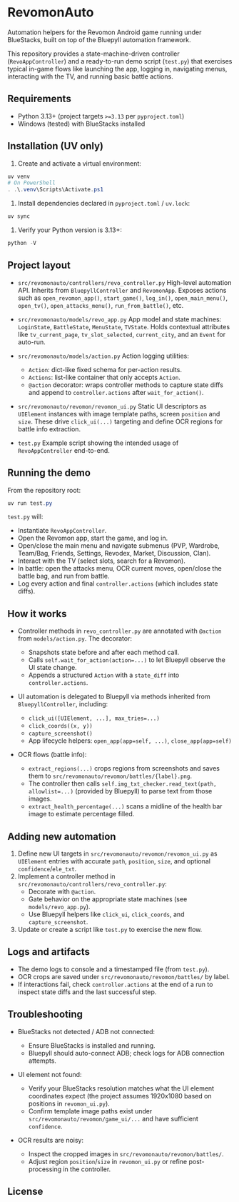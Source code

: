 # RevomonAuto

Automation helpers for the Revomon Android game running under BlueStacks, built on top of the Bluepyll automation framework.

This repository provides a state-machine-driven controller (`RevoAppController`) and a ready-to-run demo script (`test.py`) that exercises typical in-game flows like launching the app, logging in, navigating menus, interacting with the TV, and running basic battle actions.

## Requirements

- Python 3.13+ (project targets `>=3.13` per `pyproject.toml`)
- Windows (tested) with BlueStacks installed

## Installation (UV only)

1. Create and activate a virtual environment:

```powershell
uv venv
# On PowerShell
. .\.venv\Scripts\Activate.ps1
```

1. Install dependencies declared in `pyproject.toml` / `uv.lock`:

```powershell
uv sync
```

1. Verify your Python version is 3.13+:

```powershell
python -V
```

## Project layout

- `src/revomonauto/controllers/revo_controller.py`
   High-level automation API. Inherits from `BluepyllController` and `RevomonApp`. Exposes actions such as `open_revomon_app()`, `start_game()`, `log_in()`, `open_main_menu()`, `open_tv()`, `open_attacks_menu()`, `run_from_battle()`, etc.

- `src/revomonauto/models/revo_app.py`
  App model and state machines: `LoginState`, `BattleState`, `MenuState`, `TVState`. Holds contextual attributes like `tv_current_page`, `tv_slot_selected`, `current_city`, and an `Event` for auto-run.

- `src/revomonauto/models/action.py`
  Action logging utilities:
  - `Action`: dict-like fixed schema for per-action results.
  - `Actions`: list-like container that only accepts `Action`.
  - `@action` decorator: wraps controller methods to capture state diffs and append to `controller.actions` after `wait_for_action()`.

- `src/revomonauto/revomon/revomon_ui.py`
  Static UI descriptors as `UIElement` instances with image template paths, screen `position` and `size`. These drive `click_ui(...)` targeting and define OCR regions for battle info extraction.

- `test.py`
  Example script showing the intended usage of `RevoAppController` end-to-end.

## Running the demo

From the repository root:

```powershell
uv run test.py
```

`test.py` will:

- Instantiate `RevoAppController`.
- Open the Revomon app, start the game, and log in.
- Open/close the main menu and navigate submenus (PVP, Wardrobe, Team/Bag, Friends, Settings, Revodex, Market, Discussion, Clan).
- Interact with the TV (select slots, search for a Revomon).
- In battle: open the attacks menu, OCR current moves, open/close the battle bag, and run from battle.
- Log every action and final `controller.actions` (which includes state diffs).

## How it works

- Controller methods in `revo_controller.py` are annotated with `@action` from `models/action.py`. The decorator:
  - Snapshots state before and after each method call.
  - Calls `self.wait_for_action(action=...)` to let Bluepyll observe the UI state change.
  - Appends a structured `Action` with a `state_diff` into `controller.actions`.

- UI automation is delegated to Bluepyll via methods inherited from `BluepyllController`, including:
  - `click_ui([UIElement, ...], max_tries=...)`
  - `click_coords((x, y))`
  - `capture_screenshot()`
  - App lifecycle helpers: `open_app(app=self, ...)`, `close_app(app=self)`

- OCR flows (battle info):
  - `extract_regions(...)` crops regions from screenshots and saves them to `src/revomonauto/revomon/battles/{label}.png`.
  - The controller then calls `self.img_txt_checker.read_text(path, allowlist=...)` (provided by Bluepyll) to parse text from those images.
  - `extract_health_percentage(...)` scans a midline of the health bar image to estimate percentage filled.

## Adding new automation

1. Define new UI targets in `src/revomonauto/revomon/revomon_ui.py` as `UIElement` entries with accurate `path`, `position`, `size`, and optional `confidence`/`ele_txt`.
2. Implement a controller method in `src/revomonauto/controllers/revo_controller.py`:
   - Decorate with `@action`.
   - Gate behavior on the appropriate state machines (see `models/revo_app.py`).
   - Use Bluepyll helpers like `click_ui`, `click_coords`, and `capture_screenshot`.
3. Update or create a script like `test.py` to exercise the new flow.

## Logs and artifacts

- The demo logs to console and a timestamped file (from `test.py`).
- OCR crops are saved under `src/revomonauto/revomon/battles/` by label.
- If interactions fail, check `controller.actions` at the end of a run to inspect state diffs and the last successful step.

## Troubleshooting

- BlueStacks not detected / ADB not connected:
  - Ensure BlueStacks is installed and running.
  - Bluepyll should auto-connect ADB; check logs for ADB connection attempts.

- UI element not found:
  - Verify your BlueStacks resolution matches what the UI element coordinates expect (the project assumes 1920x1080 based on positions in `revomon_ui.py`).
  - Confirm template image paths exist under `src/revomonauto/revomon/game_ui/...` and have sufficient `confidence`.

- OCR results are noisy:
  - Inspect the cropped images in `src/revomonauto/revomon/battles/`.
  - Adjust region `position`/`size` in `revomon_ui.py` or refine post-processing in the controller.

## License
